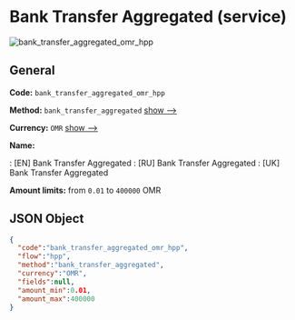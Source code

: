 
# Bank Transfer Aggregated (service) 
![bank_transfer_aggregated_omr_hpp](https://static.openfintech.io/payment_methods/bank_transfer_aggregated_omr_hpp/logo.svg?w=400&c=v0.59.26#w200)  

## General 
 
**Code:** `bank_transfer_aggregated_omr_hpp` 
 
**Method:** `bank_transfer_aggregated` 
 [show -->](/payment-methods/bank_transfer_aggregated/) 
 
**Currency:** `OMR` [show -->](/currencies/OMR/) 
 
**Name:** 
 
:	[EN] Bank Transfer Aggregated 
:	[RU] Bank Transfer Aggregated 
:	[UK] Bank Transfer Aggregated 
 
**Amount limits:** from `0.01` to `400000` OMR 

## JSON Object 

```json
{
  "code":"bank_transfer_aggregated_omr_hpp",
  "flow":"hpp",
  "method":"bank_transfer_aggregated",
  "currency":"OMR",
  "fields":null,
  "amount_min":0.01,
  "amount_max":400000
}
```  
